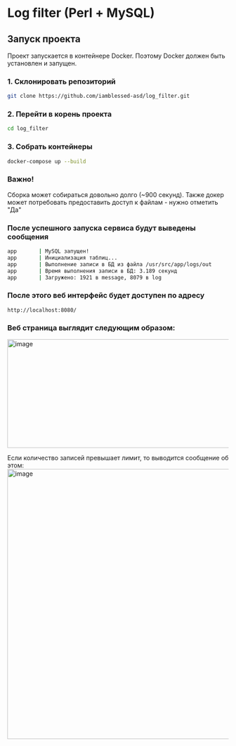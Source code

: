 # Log filter (Perl + MySQL)

## Запуск проекта

Проект запускается в контейнере Docker. Поэтому Docker должен быть установлен и запущен.

### 1. Склонировать репозиторий
```bash
git clone https://github.com/iamblessed-asd/log_filter.git
```

### 2. Перейти в корень проекта
```bash
cd log_filter
```

### 3. Собрать контейнеры
```bash
docker-compose up --build
```
### Важно!
Сборка может собираться довольно долго (~900 секунд).
Также докер может потребовать предоставить доступ к файлам - нужно отметить "Да"

### После успешного запуска сервиса будут выведены сообщения
```bash
app       | MySQL запущен!
app       | Инициализация таблиц...
app       | Выполнение записи в БД из файла /usr/src/app/logs/out
app       | Время выполнения записи в БД: 3.189 секунд
app       | Загружено: 1921 в message, 8079 в log
```

### После этого веб интерфейс будет доступен по адресу
```
http://localhost:8080/
```

### Веб страница выглядит следующим образом:
<img width="860" height="247" alt="image" src="https://github.com/user-attachments/assets/f987b325-38a5-4ba6-b5c6-fe752c93b472" />

Если количество записей превышает лимит, то выводится сообщение об этом:
<img width="1285" height="614" alt="image" src="https://github.com/user-attachments/assets/e5f7bab4-808e-483b-8f00-e25f1b91ed0c" />

